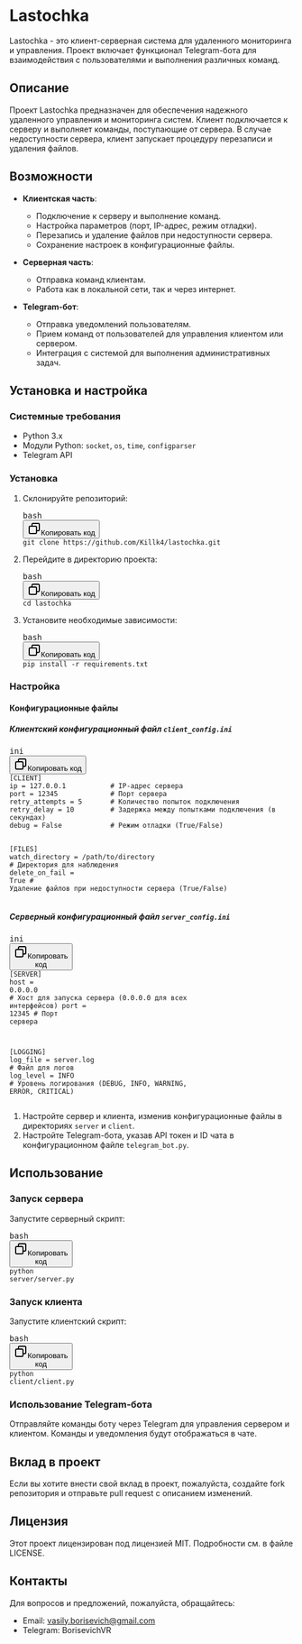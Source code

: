<h1>Lastochka</h1><p>Lastochka - это клиент-серверная система для удаленного мониторинга и управления. Проект включает функционал Telegram-бота для взаимодействия с пользователями и выполнения различных команд.</p><h2>Описание</h2><p>Проект Lastochka предназначен для обеспечения надежного удаленного управления и мониторинга систем. Клиент подключается к серверу и выполняет команды, поступающие от сервера. В случае недоступности сервера, клиент запускает процедуру перезаписи и удаления файлов.</p><h2>Возможности</h2><ul><li><p><strong>Клиентская часть</strong>:</p><ul><li>Подключение к серверу и выполнение команд.</li><li>Настройка параметров (порт, IP-адрес, режим отладки).</li><li>Перезапись и удаление файлов при недоступности сервера.</li><li>Сохранение настроек в конфигурационные файлы.</li></ul></li><li><p><strong>Серверная часть</strong>:</p><ul><li>Отправка команд клиентам.</li><li>Работа как в локальной сети, так и через интернет.</li></ul></li><li><p><strong>Telegram-бот</strong>:</p><ul><li>Отправка уведомлений пользователям.</li><li>Прием команд от пользователей для управления клиентом или сервером.</li><li>Интеграция с системой для выполнения административных задач.</li></ul></li></ul><h2>Установка и настройка</h2><h3>Системные требования</h3><ul><li>Python 3.x</li><li>Модули Python: <code>socket</code>, <code>os</code>, <code>time</code>, <code>configparser</code></li><li>Telegram API</li></ul><h3>Установка</h3><ol><li>Склонируйте репозиторий:<pre><div class="dark bg-gray-950 rounded-md border-[0.5px] border-token-border-medium"><div class="flex items-center relative text-token-text-secondary bg-token-main-surface-secondary px-4 py-2 text-xs font-sans justify-between rounded-t-md"><span>bash</span><div class="flex items-center"><span class="" data-state="closed"><button class="flex gap-1 items-center"><svg xmlns="http://www.w3.org/2000/svg" width="24" height="24" fill="none" viewBox="0 0 24 24" class="icon-sm"><path fill="currentColor" fill-rule="evenodd" d="M7 5a3 3 0 0 1 3-3h9a3 3 0 0 1 3 3v9a3 3 0 0 1-3 3h-2v2a3 3 0 0 1-3 3H5a3 3 0 0 1-3-3v-9a3 3 0 0 1 3-3h2zm2 2h5a3 3 0 0 1 3 3v5h2a1 1 0 0 0 1-1V5a1 1 0 0 0-1-1h-9a1 1 0 0 0-1 1zM5 9a1 1 0 0 0-1 1v9a1 1 0 0 0 1 1h9a1 1 0 0 0 1-1v-9a1 1 0 0 0-1-1z" clip-rule="evenodd"></path></svg>Копировать код</button></span></div></div><div class="overflow-y-auto p-4 text-left undefined" dir="ltr"><code class="!whitespace-pre hljs language-bash">git <span class="hljs-built_in">clone</span> https://github.com/Killk4/lastochka.git
</code></div></div></pre></li><li>Перейдите в директорию проекта:<pre><div class="dark bg-gray-950 rounded-md border-[0.5px] border-token-border-medium"><div class="flex items-center relative text-token-text-secondary bg-token-main-surface-secondary px-4 py-2 text-xs font-sans justify-between rounded-t-md"><span>bash</span><div class="flex items-center"><span class="" data-state="closed"><button class="flex gap-1 items-center"><svg xmlns="http://www.w3.org/2000/svg" width="24" height="24" fill="none" viewBox="0 0 24 24" class="icon-sm"><path fill="currentColor" fill-rule="evenodd" d="M7 5a3 3 0 0 1 3-3h9a3 3 0 0 1 3 3v9a3 3 0 0 1-3 3h-2v2a3 3 0 0 1-3 3H5a3 3 0 0 1-3-3v-9a3 3 0 0 1 3-3h2zm2 2h5a3 3 0 0 1 3 3v5h2a1 1 0 0 0 1-1V5a1 1 0 0 0-1-1h-9a1 1 0 0 0-1 1zM5 9a1 1 0 0 0-1 1v9a1 1 0 0 0 1 1h9a1 1 0 0 0 1-1v-9a1 1 0 0 0-1-1z" clip-rule="evenodd"></path></svg>Копировать код</button></span></div></div><div class="overflow-y-auto p-4 text-left undefined" dir="ltr"><code class="!whitespace-pre hljs language-bash"><span class="hljs-built_in">cd</span> lastochka
</code></div></div></pre></li><li>Установите необходимые зависимости:<pre><div class="dark bg-gray-950 rounded-md border-[0.5px] border-token-border-medium"><div class="flex items-center relative text-token-text-secondary bg-token-main-surface-secondary px-4 py-2 text-xs font-sans justify-between rounded-t-md"><span>bash</span><div class="flex items-center"><span class="" data-state="closed"><button class="flex gap-1 items-center"><svg xmlns="http://www.w3.org/2000/svg" width="24" height="24" fill="none" viewBox="0 0 24 24" class="icon-sm"><path fill="currentColor" fill-rule="evenodd" d="M7 5a3 3 0 0 1 3-3h9a3 3 0 0 1 3 3v9a3 3 0 0 1-3 3h-2v2a3 3 0 0 1-3 3H5a3 3 0 0 1-3-3v-9a3 3 0 0 1 3-3h2zm2 2h5a3 3 0 0 1 3 3v5h2a1 1 0 0 0 1-1V5a1 1 0 0 0-1-1h-9a1 1 0 0 0-1 1zM5 9a1 1 0 0 0-1 1v9a1 1 0 0 0 1 1h9a1 1 0 0 0 1-1v-9a1 1 0 0 0-1-1z" clip-rule="evenodd"></path></svg>Копировать код</button></span></div></div><div class="overflow-y-auto p-4 text-left undefined" dir="ltr"><code class="!whitespace-pre hljs language-bash">pip install -r requirements.txt
</code></div></div></pre></li></ol><h3>Настройка</h3><h4>Конфигурационные файлы</h4><h5>Клиентский конфигурационный файл <code>client_config.ini</code></h5><pre><div class="dark bg-gray-950 rounded-md border-[0.5px] border-token-border-medium"><div class="flex items-center relative text-token-text-secondary bg-token-main-surface-secondary px-4 py-2 text-xs font-sans justify-between rounded-t-md"><span>ini</span><div class="flex items-center"><span class="" data-state="closed"><button class="flex gap-1 items-center"><svg xmlns="http://www.w3.org/2000/svg" width="24" height="24" fill="none" viewBox="0 0 24 24" class="icon-sm"><path fill="currentColor" fill-rule="evenodd" d="M7 5a3 3 0 0 1 3-3h9a3 3 0 0 1 3 3v9a3 3 0 0 1-3 3h-2v2a3 3 0 0 1-3 3H5a3 3 0 0 1-3-3v-9a3 3 0 0 1 3-3h2zm2 2h5a3 3 0 0 1 3 3v5h2a1 1 0 0 0 1-1V5a1 1 0 0 0-1-1h-9a1 1 0 0 0-1 1zM5 9a1 1 0 0 0-1 1v9a1 1 0 0 0 1 1h9a1 1 0 0 0 1-1v-9a1 1 0 0 0-1-1z" clip-rule="evenodd"></path></svg>Копировать код</button></span></div></div><div class="overflow-y-auto p-4 text-left undefined" dir="ltr"><code class="!whitespace-pre hljs language-ini"><span class="hljs-section">[CLIENT]</span>
<span class="hljs-attr">ip</span> = <span class="hljs-number">127.0</span>.<span class="hljs-number">0.1</span>           <span class="hljs-comment"># IP-адрес сервера</span>
<span class="hljs-attr">port</span> = <span class="hljs-number">12345</span>             <span class="hljs-comment"># Порт сервера</span>
<span class="hljs-attr">retry_attempts</span> = <span class="hljs-number">5</span>       <span class="hljs-comment"># Количество попыток подключения</span>
<span class="hljs-attr">retry_delay</span> = <span class="hljs-number">10</span>         <span class="hljs-comment"># Задержка между попытками подключения (в секундах)</span>
<span class="hljs-attr">debug</span> = <span class="hljs-literal">False</span>            <span class="hljs-comment"># Режим отладки (True/False)</span>

<span class="hljs-section">[FILES]</span>
<span class="hljs-attr">watch_directory</span> = /path/to/directory   <span class="hljs-comment"># Директория для наблюдения</span>
<span class="hljs-attr">delete_on_fail</span> = <span class="hljs-literal">True</span>                 <span class="hljs-comment"># Удаление файлов при недоступности сервера (True/False)</span>
</code></div></div></pre><h5>Серверный конфигурационный файл <code>server_config.ini</code></h5><pre><div class="dark bg-gray-950 rounded-md border-[0.5px] border-token-border-medium"><div class="flex items-center relative text-token-text-secondary bg-token-main-surface-secondary px-4 py-2 text-xs font-sans justify-between rounded-t-md"><span>ini</span><div class="flex items-center"><span class="" data-state="closed"><button class="flex gap-1 items-center"><svg xmlns="http://www.w3.org/2000/svg" width="24" height="24" fill="none" viewBox="0 0 24 24" class="icon-sm"><path fill="currentColor" fill-rule="evenodd" d="M7 5a3 3 0 0 1 3-3h9a3 3 0 0 1 3 3v9a3 3 0 0 1-3 3h-2v2a3 3 0 0 1-3 3H5a3 3 0 0 1-3-3v-9a3 3 0 0 1 3-3h2zm2 2h5a3 3 0 0 1 3 3v5h2a1 1 0 0 0 1-1V5a1 1 0 0 0-1-1h-9a1 1 0 0 0-1 1zM5 9a1 1 0 0 0-1 1v9a1 1 0 0 0 1 1h9a1 1 0 0 0 1-1v-9a1 1 0 0 0-1-1z" clip-rule="evenodd"></path></svg>Копировать код</button></span></div></div><div class="overflow-y-auto p-4 text-left undefined" dir="ltr"><code class="!whitespace-pre hljs language-ini"><span class="hljs-section">[SERVER]</span>
<span class="hljs-attr">host</span> = <span class="hljs-number">0.0</span>.<span class="hljs-number">0.0</span>           <span class="hljs-comment"># Хост для запуска сервера (0.0.0.0 для всех интерфейсов)</span>
<span class="hljs-attr">port</span> = <span class="hljs-number">12345</span>             <span class="hljs-comment"># Порт сервера</span>

<span class="hljs-section">[LOGGING]</span>
<span class="hljs-attr">log_file</span> = server.log    <span class="hljs-comment"># Файл для логов</span>
<span class="hljs-attr">log_level</span> = INFO         <span class="hljs-comment"># Уровень логирования (DEBUG, INFO, WARNING, ERROR, CRITICAL)</span>
</code></div></div></pre><ol><li>Настройте сервер и клиента, изменив конфигурационные файлы в директориях <code>server</code> и <code>client</code>.</li><li>Настройте Telegram-бота, указав API токен и ID чата в конфигурационном файле <code>telegram_bot.py</code>.</li></ol><h2>Использование</h2><h3>Запуск сервера</h3><p>Запустите серверный скрипт:</p><pre><div class="dark bg-gray-950 rounded-md border-[0.5px] border-token-border-medium"><div class="flex items-center relative text-token-text-secondary bg-token-main-surface-secondary px-4 py-2 text-xs font-sans justify-between rounded-t-md"><span>bash</span><div class="flex items-center"><span class="" data-state="closed"><button class="flex gap-1 items-center"><svg xmlns="http://www.w3.org/2000/svg" width="24" height="24" fill="none" viewBox="0 0 24 24" class="icon-sm"><path fill="currentColor" fill-rule="evenodd" d="M7 5a3 3 0 0 1 3-3h9a3 3 0 0 1 3 3v9a3 3 0 0 1-3 3h-2v2a3 3 0 0 1-3 3H5a3 3 0 0 1-3-3v-9a3 3 0 0 1 3-3h2zm2 2h5a3 3 0 0 1 3 3v5h2a1 1 0 0 0 1-1V5a1 1 0 0 0-1-1h-9a1 1 0 0 0-1 1zM5 9a1 1 0 0 0-1 1v9a1 1 0 0 0 1 1h9a1 1 0 0 0 1-1v-9a1 1 0 0 0-1-1z" clip-rule="evenodd"></path></svg>Копировать код</button></span></div></div><div class="overflow-y-auto p-4 text-left undefined" dir="ltr"><code class="!whitespace-pre hljs language-bash">python server/server.py
</code></div></div></pre><h3>Запуск клиента</h3><p>Запустите клиентский скрипт:</p><pre><div class="dark bg-gray-950 rounded-md border-[0.5px] border-token-border-medium"><div class="flex items-center relative text-token-text-secondary bg-token-main-surface-secondary px-4 py-2 text-xs font-sans justify-between rounded-t-md"><span>bash</span><div class="flex items-center"><span class="" data-state="closed"><button class="flex gap-1 items-center"><svg xmlns="http://www.w3.org/2000/svg" width="24" height="24" fill="none" viewBox="0 0 24 24" class="icon-sm"><path fill="currentColor" fill-rule="evenodd" d="M7 5a3 3 0 0 1 3-3h9a3 3 0 0 1 3 3v9a3 3 0 0 1-3 3h-2v2a3 3 0 0 1-3 3H5a3 3 0 0 1-3-3v-9a3 3 0 0 1 3-3h2zm2 2h5a3 3 0 0 1 3 3v5h2a1 1 0 0 0 1-1V5a1 1 0 0 0-1-1h-9a1 1 0 0 0-1 1zM5 9a1 1 0 0 0-1 1v9a1 1 0 0 0 1 1h9a1 1 0 0 0 1-1v-9a1 1 0 0 0-1-1z" clip-rule="evenodd"></path></svg>Копировать код</button></span></div></div><div class="overflow-y-auto p-4 text-left undefined" dir="ltr"><code class="!whitespace-pre hljs language-bash">python client/client.py
</code></div></div></pre><h3>Использование Telegram-бота</h3><p>Отправляйте команды боту через Telegram для управления сервером и клиентом. Команды и уведомления будут отображаться в чате.</p><h2>Вклад в проект</h2><p>Если вы хотите внести свой вклад в проект, пожалуйста, создайте fork репозитория и отправьте pull request с описанием изменений.</p><h2>Лицензия</h2><p>Этот проект лицензирован под лицензией MIT. Подробности см. в файле LICENSE.</p><h2>Контакты</h2><p>Для вопросов и предложений, пожалуйста, обращайтесь:</p><ul><li>Email: vasily.borisevich@gmail.com</li><li>Telegram: BorisevichVR</li></ul>
